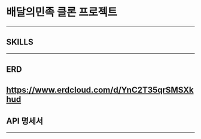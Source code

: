 # 배달의민족 클론 프로젝트
---

## SKILLS

---

## ERD
https://www.erdcloud.com/d/YnC2T35qrSMSXkhud
-- 

## API 명세서

---

